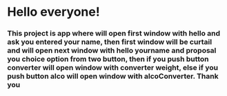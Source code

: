 <h1>Hello everyone!</h1>
<h3>This project is app where will open first window with hello and ask you entered your name, then 
first window will be curtail and will open next window with hello yourname and proposal you choice option from two button, then if you
push button converter will open window with converter weight, else if you
push button alco will open window with alcoConverter. Thank you</h3>
